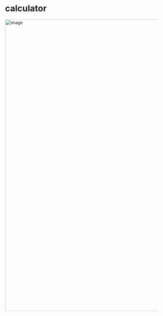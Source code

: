 # calculator
<img width="960" alt="image" src="https://github.com/ravi483/calculator/assets/85501101/cb49cf43-fae4-41ab-b01a-370455e16bee">
